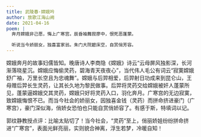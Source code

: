 ```yaml
---
title: 武陵春·嫦娥吟
author: 放歌江海山阙
date: 2021-04-16
poem: |
  奔月嫦娥非己愿，悔上广寒宫。辰昏袖舞寂廖中，恨死恶蓬蒙。

  听说当今娇丽女，独喜富家翁。朱门大院碧床空，自赏俏芳容。
---
```


嫦娥奔月的故事妇儒皆知。晚唐诗人李商隐《嫦娥》诗云“云母屏风独影深，长河渐落晓星沉。嫦娥应悔偷灵药，碧海青天夜夜心”，当代伟人毛公有词云“寂寞嫦娥舒广袖，万里长空且为忠魂舞”。嫦娥与后羿相爱，后羿射日功成来到昆仑山，王母赠后羿长生灵药，让其长久地为黎民做事。后羿将灵药交给嫦娥被奸人蓬蒙所见，蓬蒙逼嫦娥交其灵药，嫦娥只好将灵药入口，羽化奔月。广寒宫的无边寂寞，致嫦娥悔恨不已。而当今社会的娇丽女，因独喜金钱（灵药）而拼命挤进豪门（广寒宫），豪门深似海，俏娇女恐怕也只能自赏俏娇容了。有感于斯，特填词以记。

郭纹静教授点评：比喻太贴切了！当今社会，“灵药”至上，俏丽娇娃纷纷拼命挤进“广寒宫”，表面光鲜亮丽，实则貌合神离，浮生若梦，冷暖自知！
